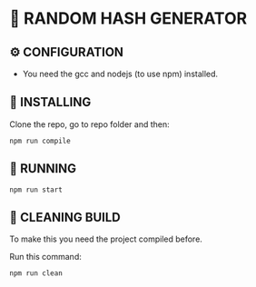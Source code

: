 # 🤠 RANDOM HASH GENERATOR

## ⚙️ CONFIGURATION

- You need the gcc and nodejs (to use npm) installed.

## 🔌 INSTALLING

Clone the repo, go to repo folder and then:

```shell
npm run compile
```

## 🔮 RUNNING

```shell
npm run start
```

## 🧹 CLEANING BUILD

To make this you need the project compiled before.

Run this command:

```shell
npm run clean
```

